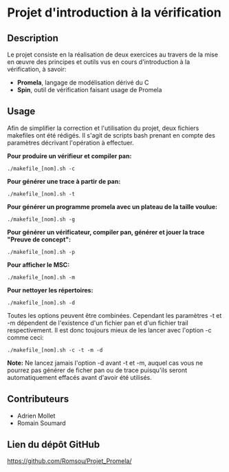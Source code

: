 # Projet d'introduction à la vérification

## Description

Le projet consiste en la réalisation de deux exercices au travers de la mise en
œuvre des principes et outils vus en cours d'introduction à la vérification,
à savoir:
- **Promela**, langage de modélisation dérivé du C
- **Spin**, outil de vérification faisant usage de Promela

## Usage

Afin de simplifier la correction et l'utilisation du projet, deux fichiers
makefiles ont été rédigés. Il s'agit de scripts bash prenant en compte des
paramètres décrivant l'opération à effectuer.

**Pour produire un vérifieur et compiler pan:**
```
./makefile_[nom].sh -c
```

**Pour générer une trace à partir de pan:**
```
./makefile_[nom].sh -t
```

**Pour générer un programme promela avec un plateau de la taille voulue:**
```
./makefile_[nom].sh -g
```

**Pour générer un vérificateur, compiler pan, générer et jouer la trace "Preuve de concept":**
```
./makefile_[nom].sh -p
```

**Pour afficher le MSC:**
```
./makefile_[nom].sh -m
```

**Pour nettoyer les répertoires:**
```
./makefile_[nom].sh -d
```

Toutes les options peuvent être combinées. Cependant les paramètres
-t et -m dépendent de l'existence d'un fichier pan et d'un fichier trail
respectivement. Il est donc toujours mieux de les lancer avec l'option -c
comme ceci:

```
./makefile_[nom].sh -c -t -m -d
```

**Note:** Ne lancez jamais l'option -d avant -t et -m, auquel cas vous ne
pourrez pas générer de ficher pan ou de trace puisqu'ils seront automatiquement
effacés avant d'avoir été utilisés.

## Contributeurs

- Adrien Mollet
- Romain Soumard

## Lien du dépôt GitHub

https://github.com/Romsou/Projet_Promela/
